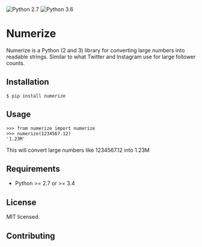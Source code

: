 ![Python 2.7](https://img.shields.io/badge/python-2.7-green.svg)
![Python 3.6](https://img.shields.io/badge/python-3.6-green.svg)
# Numerize

Numerize is a Python (2 and 3) library for converting large numbers into readable strings.
Similar to what Twitter and Instagram use for large follower counts.

## Installation

```
$ pip install numerize
```

## Usage

```
>>> from numerize import numerize
>>> numerize(1234567.12)
'1.23M'
```
This will convert large numbers like 1234567.12 into 1.23M

## Requirements
- Python >= 2.7 or >= 3.4

## License
MIT licensed.

## Contributing

